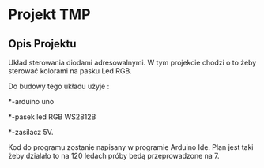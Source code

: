 # Projekt TMP
## Opis Projektu
Układ sterowania diodami adresowalnymi.
W tym projekcie chodzi o to żeby sterować kolorami na pasku Led RGB.

Do budowy tego układu użyje :

*-arduino uno 

*-pasek led RGB WS2812B

*-zasilacz 5V.

Kod do programu zostanie napisany w programie Arduino Ide.
Plan jest taki żeby działało to na 120 ledach próby bedą przeprowadzone na 7.
